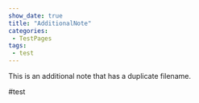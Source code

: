 ```yaml
---
show_date: true
title: "AdditionalNote"
categories:
 - TestPages
tags:
 - test
---
```

This is an additional note that has a duplicate filename.

#test

<!-- Modified 2024-03-25:18:26:43 -->
